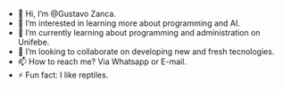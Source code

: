 - 👋 Hi, I’m @Gustavo Zanca.
- 👀 I’m interested in learning more about programming and AI.
- 🌱 I’m currently learning about programming and administration on Unifebe.
- 💞️ I’m looking to collaborate on developing new and fresh tecnologies.
- 📫 How to reach me? Via Whatsapp or E-mail.
- ⚡ Fun fact: I like reptiles.

<!---
ZancaEu/ZancaEu is a ✨ special ✨ repository because its `README.md` (this file) appears on your GitHub profile.
You can click the Preview link to take a look at your changes.
--->
